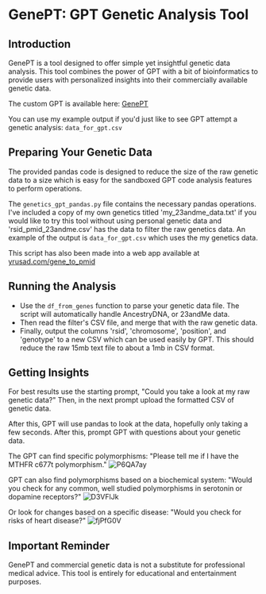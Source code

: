 # GenePT: GPT Genetic Analysis Tool

## Introduction
GenePT is a tool designed to offer simple yet insightful genetic data analysis. This tool combines the power of GPT with a bit of bioinformatics to provide users with personalized insights into their commercially available genetic data.

The custom GPT is available here: [GenePT](https://chat.openai.com/g/g-UpAdVFI1R-genept)

You can use my example output if you'd just like to see GPT attempt a genetic analysis: `data_for_gpt.csv` 

## Preparing Your Genetic Data
The provided pandas code is designed to reduce the size of the raw genetic data to a size which is easy for the sandboxed GPT code analysis features to perform operations.

The `genetics_gpt_pandas.py` file contains the necessary pandas operations. I've included a copy of my own genetics titled 'my_23andme_data.txt' if you would like to try this tool without using personal genetic data and 'rsid_pmid_23andme.csv' has the data to filter the raw genetics data. An example of the output is `data_for_gpt.csv` which uses the my genetics data. 

This script has also been made into a web app available at [yrusad.com/gene_to_pmid](https://yrusad.com/gene_to_pmid)

## Running the Analysis

- Use the `df_from_genes` function to parse your genetic data file. The script will automatically handle AncestryDNA, or 23andMe data.
- Then read the filter's CSV file, and merge that with the raw genetic data.
- Finally, output the columns 'rsid', 'chromosome', 'position', and 'genotype' to a new CSV which can be used easily by GPT. This should reduce the raw 15mb text file to about a 1mb in CSV format. 

## Getting Insights
For best results use the starting prompt, "Could you take a look at my raw genetic data?" Then, in the next prompt upload the formatted CSV of genetic data.

After this, GPT will use pandas to look at the data, hopefully only taking a few seconds. After this, prompt GPT with questions about your genetic data.

The GPT can find specific polymorphisms: "Please tell me if I have the MTHFR c677t polymorphism." ![P6QA7ay](https://github.com/genegazer/GenePT/assets/111248396/aed4aea1-f326-4689-989a-bcd117dd5a66)

GPT can also find polymorphisms based on a biochemical system: "Would you check for any common, well studied polymorphisms in serotonin or dopamine receptors?" ![D3VFlJk](https://github.com/genegazer/GenePT/assets/111248396/9451cc3c-49d1-4b8d-a98c-5cfc0bb096ae)

Or look for changes based on a specific disease: "Would you check for risks of heart disease?" ![fjPfG0V](https://github.com/genegazer/GenePT/assets/111248396/18a911ca-f630-46f8-9389-7b266f741bbb)

## Important Reminder
GenePT and commercial genetic data is not a substitute for professional medical advice. This tool is entirely for educational and entertainment purposes.
